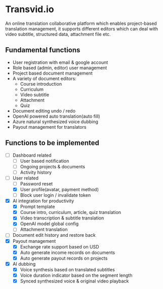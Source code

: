 # Transvid.io
An online translation collaborative platform which enables project-based translation management, it supports different editors which can deal with video subtitle, structured data, attachment file etc.

## Fundamental functions
- User registration with email & google account
- Role based (admin, editor) user management
- Project based document management
- A variety of document editors:
  - Course introduction
  - Curriculum
  - Video subtitle
  - Attachment
  - Quiz
- Document editing undo / redo
- OpenAI powered auto translation(auto fill)
- Azure natural synthesized voice dubbing
- Payout management for translators

## Functions to be implemented
- [ ] Dashboard related
  - [ ] User based notification
  - [ ] Ongoing projects & documents
  - [ ] Activity history
- [ ] User related
  - [ ] Password reset
  - [x] User profile(avatar, payment method)
  - [ ] Block user login / invalidate token
- [x] AI integration for productivity
  - [x] Prompt template
  - [x] Course intro, curriculum, article, quiz translation
  - [x] Video transcription & subtitle translation
  - [x] OpenAI model global config
  - [ ] Attachment translation
- [ ] Document edit history and restore back
- [x] Payout management
  - [x] Exchange rate support based on USD
  - [x] Auto generate income records on documents
  - [x] Auto generate payout records on projects
- [x] AI dubbing
  - [x] Voice synthesis based on translated subtitles
  - [x] Voice duration indicator based on the segment length 
  - [x] Synced synthesized voice & original video playback
